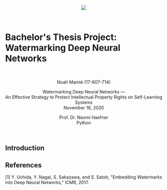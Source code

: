 <p align="center"> 
<img src="https://github.com/TheTrueMrbequiet/Boolean-Coin/blob/master/HSG%20Logo.jpg">
</p>
<br />

# Bachelor's Thesis Project: Watermarking Deep Neural Networks # 

<br />

<p align="center">
Noah Mamié (17-607-714)
</p>

<p align="center">
Watermarking Deep Neural Networks &mdash; <br />
An Effective Strategy to Protect Intellectual Property Rights on Self-Learning Systems <br />
November 16, 2020
</p>

<p align="center">
Prof. Dr. Naomi Haefner <br />
Python
</p>
<br />


## Introduction

## References
[1] Y. Uchida, Y. Nagai, S. Sakazawa, and S. Satoh, "Embedding Watermarks into Deep Neural Networks," ICMR, 2017. <br />
